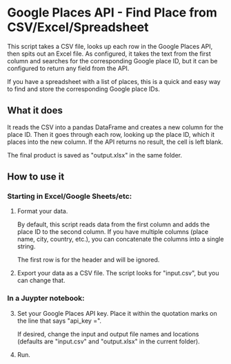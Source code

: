 # Google Places API - Find Place from CSV/Excel/Spreadsheet

This script takes a CSV file, looks up each row in the Google Places API, then spits out an Excel file. As configured, it takes the text from the first column and searches for the corresponding Google place ID, but it can be configured to return any field from the API.

If you have a spreadsheet with a list of places, this is a quick and easy way to find and store the corresponding Google place IDs.

## What it does

It reads the CSV into a pandas DataFrame and creates a new column for the place ID. Then it goes through each row, looking up the place ID, which it places into the new column. If the API returns no result, the cell is left blank.

The final product is saved as "output.xlsx" in the same folder.

## How to use it

### Starting in Excel/Google Sheets/etc:

1. Format your data. 

   By default, this script reads data from the first column and adds the place ID to the second column. If you have multiple columns (place name, city, country, etc.), you can concatenate the columns into a single string.

   The first row is for the header and will be ignored.

2. Export your data as a CSV file. The script looks for "input.csv", but you can change that.


### In a Juypter notebook:

3. Set your Google Places API key. Place it within the quotation marks on the line that says "api_key =".

   If desired, change the input and output file names and locations (defaults are "input.csv" and "output.xlsx" in the current folder).

4. Run.

